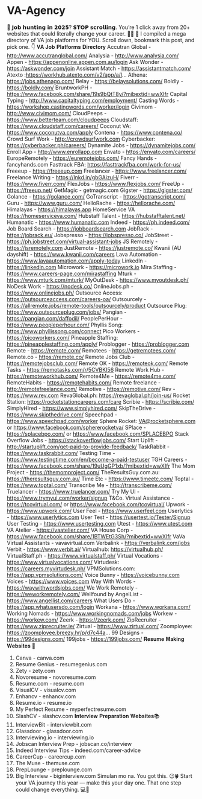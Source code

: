 # VA-Agency

🚨 𝗝𝗼𝗯 𝗵𝘂𝗻𝘁𝗶𝗻𝗴 𝗶𝗻 𝟮𝟬𝟮𝟱? 𝗦𝗧𝗢𝗣 𝘀𝗰𝗿𝗼𝗹𝗹𝗶𝗻𝗴.
You’re 1 click away from 20+ websites that could literally change your career. 👀💼
📌 I compiled a mega directory of VA job platforms for YOU.
Scroll down, bookmark this post, and pick one.
👇 𝐕𝐀 𝐉𝐨𝐛 𝐏𝐥𝐚𝐭𝐟𝐨𝐫𝐦𝐬 𝐃𝐢𝐫𝐞𝐜𝐭𝐨𝐫𝐲
Accutran Global - http://www.accutranglobal.com/
Analysia - http://www.analysia.com/
Appen - https://appenonline.appen.com.au/login
Ask Wonder - https://askwonder.com/join
Assistant Match - https://assistantmatch.com/
Atexto :https://workhub.atexto.com/v2/app/a/l...
Athena: https://jobs.athenago.com/
Belay - https://belaysolutions.com/
Boldly - https://boldly.com/
BruntworkPH - https://www.facebook.com/share/19s9bQtT8y/?mibextid=wwXIfr
Capital Typing - http://www.capitaltyping.com/employment/
Casting Words - https://workshop.castingwords.com/worker/login
Civimom - http://www.civimom.com/
CloudPeeps - https://www.betterteam.com/cloudpeeps
Cloudstaff: https://www.cloudstaff.com/careers/
Coconut VA: https://www.coconutva.com/apply
Contena - https://www.contena.co/
Crowd Surf Work - http://crowdsurfwork.com
Cyberbacker: https://cyberbacker.ph/careers/
Dynamite Jobs - https://dynamitejobs.com/
Enroll App - http://www.enrollapp.com
Envato - https://envato.com/careers/
EuropeRemotely - https://euremotejobs.com/
Fancy Hands - fancyhands.com
Fasttrack FBA: https://fasttrackfba.com/work-for-us/
Freeeup - https://freeeup.com
Freelancer - https://www.freelancer.com/
Freelance Writing - https://lnkd.in/gbGAizuH/
Fiverr - https://www.fiverr.com/
FlexJobs - https://www.flexjobs.com/
FreeUp - https://freeup.net/
GetMagic - getmagic.com
Gigster - https://gigster.com/
Golance - https://golance.com/
GoTranscript - https://gotranscript.com/
Guru - https://www.guru.com/
HelloRache - https://hellorache.com/
Himalayas - https://himalayas.app
HomeService VA https://homeserviceva.com/
Hubstaff Talent - https://hubstafftalent.net/
Humanatic - https://www.humanatic.com
Indeed - https://ph.indeed.com/
Job Board Search - https://jobboardsearch.com
JobRack - https://jobrack.eu/
Jobspresso - https://jobspresso.co/
JobStreet - https://ph.jobstreet.com/virtual-assistant-jobs
JS Remotely - https://jsremotely.com
JustRemote - https://justremote.co/
Kwanii (AU dayshift) - https://www.kwanii.com/careers
Lava Automation - https://www.lavaautomation.com/apply-today
LinkedIn - https://linkedin.com
Microwork - https://microwork.io
Mira Staffing - https://www.careers-page.com/mirastaffing
Mturk - https://www.mturk.com/mturk/
MyOutDesk - https://www.myoutdesk.ph/
NoDesk Work - https://nodesk.co/
OnlineJobs.ph - https://www.onlinejobs.ph/
Outsource Access: https://outsourceaccess.com/careers-oa/
Outsourcely - https://allremote.jobs/remote-tools/outsourcely/product
Outsource Plug: https://www.outsourceplug.com/jobs/
Pangian - https://pangian.com/daffodil/
PeoplePerHour - https://www.peopleperhour.com/
Phyllis Song: https://www.phyllissong.com/connect
Pico Workers - https://picoworkers.com/
Pineapple Staffing: https://pineapplestaffing.com/apply/
Problogger - https://problogger.com
Remote - https://remote.com/
Remotees - https://getremotees.com/
Remote.co - https://remote.co/
Remote Jobs Club - https://remotejobsclub.com/
Remote OK - https://remoteok.com/
Remote Tasks - https://remotasks.com/r/5CVBKI56
Remote Work Hub - https://remoteworkhub.com/
Remote4Me - https://remote4me.com/
RemoteHabits - https://remotehabits.com/
Remote freelance - http://remotefreelance.com/
Remotive - https://remotive.com/
Rev - https://www.rev.com
RevaGlobal.ph: https://revaglobal.ph/join-us/
Rocket Station: https://rocketstationcareers.com/care
Scribie - https://scribie.com/
SimplyHired - https://www.simplyhired.com/
SkipTheDrive - https://www.skipthedrive.com/
Speechpad - https://www.speechpad.com/worker
Sphere Rocket: VA@rocketsphere.com or https://www.facebook.com/sphererocketva/
SPlace - https://splacebpo.com/ or https://www.facebook.com/SPLACEBPO
Stack Overflow Jobs - https://stackoverflowjobs.com/
Start Uplift - http://startuplift.com/get-paid-to-provide-feedback/
TaskRabbit - https://www.taskrabbit.com/
Testing Time - https://www.testingtime.com/en/become-a-paid-testuser
TGH Careers - https://www.facebook.com/share/19uUgGP1xb/?mibextid=wwXIfr
The Mom Project - https://themomproject.com/
TheResultsGuy.com.au: https://theresultsguy.com.au/
Time Etc - https://www.timeetc.com/
Toptal - https://www.toptal.com/
Transcribe Me - http://transcribeme.com/
Truelancer - https://www.truelancer.com/
Try My UI - https://www.trymyui.com/worker/signup
T&Co. Virtual Assistance - https://tcovirtual.com/ or https://www.facebook.com/tcovirtual/
Upwork - https://www.upwork.com/
User Feel - https://www.userfeel.com
Userlytics - https://www.userlytics.com
User Test - https://usertest.io/Tester/Signup
User Testing - https://www.usertesting.com
Utest - https://www.utest.com
VA Atelier - https://vaatelier.com/
VA House Corp - https://www.facebook.com/share/1BTWEtG3Sh/?mibextid=wwXIfr
VaVa Virtual Assistants - vavavirtual.com
Verbalink - https://verbalink.com/jobs
Verbit - https://www.verbit.ai/
Virtualhub: https://virtualhub.ph/
VirtualStaff.ph - https://www.virtualstaff.ph/
Virtual Vocations - https://www.virtualvocations.com/
Virtudesk: https://careers.myvirtudesk.ph/
VPMSolutions.com: https://app.vpmsolutions.com/
Voice Bunny - https://voicebunny.com
Voices - https://www.voices.com
Way With Words - https://waywithwordsjobs.com/
We Work Remotely - https://weworkremotely.com/
Wellfound by AngelList - https://www.angellist.com/careers
What Users Do - https://app.whatusersdo.com/login
Workana - https://www.workana.com/
Working Nomads - https://www.workingnomads.com/jobs
Workew - https://workew.com/
Zeerk - https://zeerk.com/
ZipRecruiter - https://www.ziprecruiter.ie/
Zirtual - https://www.zirtual.com/
Zoomployee: https://zoomployee.breezy.hr/p/d7c44a...
99 Designs - https://99designs.com/
199jobs - https://199jobs.com/
𝐑𝐞𝐬𝐮𝐦𝐞 𝐌𝐚𝐤𝐢𝐧𝐠 𝐖𝐞𝐛𝐬𝐢𝐭𝐞𝐬 🎯 
1. Canva - canva.com
2. Resume Genius - resumegenius.com
3. Zety - zety.com
4. Novoresume - novoresume.com
5. Resume.com - resume.com
6. VisualCV - visualcv.com
7. Enhancv - enhancv.com
8. Resume.io - resume.io
9. My Perfect Resume - myperfectresume.com
10. SlashCV - slashcv.com
𝐈𝐧𝐭𝐞𝐫𝐯𝐢𝐞𝐰 𝐏𝐫𝐞𝐩𝐚𝐫𝐚𝐭𝐢𝐨𝐧 𝐖𝐞𝐛𝐬𝐢𝐭𝐞𝐬📚
1. InterviewBit - interviewbit.com
2. Glassdoor - glassdoor.com
3. Interviewing.io - interviewing.io
4. Jobscan Interview Prep - jobscan.co/interview
5. Indeed Interview Tips - indeed.com/career-advice
6. CareerCup - careercup.com
7. The Muse - themuse.com
8. PrepLounge - preplounge.com
9. Big Interview - biginterview.com
Simulan mo na. You got this. 😉🍀
Start your VA journey this year — make this your day one.
That one step could change everything. 💻💸
